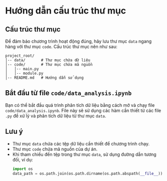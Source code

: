 # Hướng dẫn cấu trúc thư mục

## Cấu trúc thư mục

Để đảm bảo chương trình hoạt động đúng, hãy lưu thư mục `data` ngang hàng với thư mục `code`. Cấu trúc thư mục nên như sau:

```
project_root/
│-- data/       # Thư mục chứa dữ liệu
│-- code/       # Thư mục chứa mã nguồn
│   │-- main.py
│   │-- module.py
│-- README.md   # Hướng dẫn sử dụng
```
## Bắt đầu từ file `code/data_analysis.ipynb`

Bạn có thể bắt đầu quá trình phân tích dữ liệu bằng cách mở và chạy file `code/data_analysis.ipynb`. File này sẽ sử dụng các hàm cần thiết từ các file `.py` để xử lý và phân tích dữ liệu từ thư mục `data`.


## Lưu ý

- Thư mục `data` chứa các tệp dữ liệu cần thiết để chương trình chạy.
- Thư mục `code` chứa mã nguồn của dự án.
- Khi tham chiếu đến tệp trong thư mục `data`, sử dụng đường dẫn tương đối, ví dụ:
  ```python
  import os
  data_path = os.path.join(os.path.dirname(os.path.abspath(__file__)), "../data/my_file.txt")
  ```

